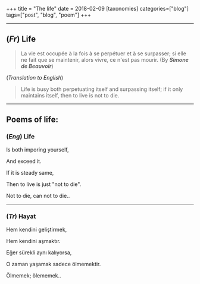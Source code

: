 +++
title = "The life"
date = 2018-02-09
[taxonomies]
categories=["blog"]
tags=["post", "blog", "poem"]
+++

---
## (*Fr*) Life

>La vie est occupée à la fois à se perpétuer et à se surpasser; si elle ne fait que se maintenir, alors vivre, ce n'est pas mourir.
(By ***Simone de Beauvoir***)


(*Translation to English*)

>Life is busy both perpetuating itself and surpassing itself; if it only maintains itself, then to live is not to die.

---
## Poems of life:

### (*Eng*) Life

Is both imporing yourself,

And exceed it.

If it is steady same,

Then to live is just "not to die".

Not to die, can not to die..

---
### (*Tr*) Hayat

Hem kendini geliştirmek,

Hem kendini aşmaktır.

Eğer sürekli aynı kalıyorsa,

O zaman yaşamak sadece ölmemektir.

Ölmemek; ölememek..
